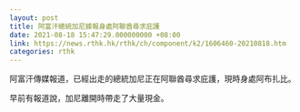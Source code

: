 ```yaml
---
layout: post
title: 阿富汗總統加尼據報身處阿聯酋尋求庇護
date: 2021-08-18 15:47:29.000000000 +08:00
link: https://news.rthk.hk/rthk/ch/component/k2/1606460-20210818.htm
categories: rthk
---
```


阿富汗傳媒報道，已經出走的總統加尼正在阿聯酋尋求庇護，現時身處阿布扎比。

早前有報道說，加尼離開時帶走了大量現金。
